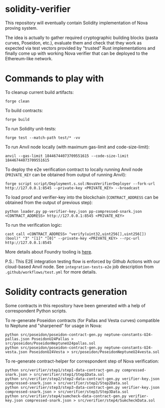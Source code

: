 # solidity-verifier

This repository will eventually contain Solidity implementation of Nova proving system.

The idea is actually to gather required cryptographic building blocks (pasta curves, Poseidon, etc.), evaluate them and check that they work as expected via test vectors provided by "trusted" Rust implementations and finally come up with working Nova verifier that can be deployed to the Ethereum-like network.

# Commands to play with

To cleanup current build artifacts:
```
forge clean
```

To build contracts:
```
forge build
```

To run Solidity unit-tests:
```
forge test --match-path test/* -vv
```

To run Anvil node locally (with maximum gas-limit and code-size-limit):

```
anvil --gas-limit 18446744073709551615 --code-size-limit 18446744073709551615
```

To deploy the e2e verification contract to locally running Anvil node (`PRIVATE_KEY` can be obtained from output of running Anvil):

```
forge script script/Deployment.s.sol:NovaVerifierDeployer --fork-url http://127.0.0.1:8545 --private-key <PRIVATE_KEY> --broadcast
```

To load proof and verifier-key into the blockchain (`CONTRACT_ADDRESS` can be obtained from the output of previous step):

```
python loader.py pp-verifier-key.json pp-compressed-snark.json <CONTRACT_ADDRESS> http://127.0.0.1:8545 <PRIVATE_KEY>
```

To run the verification logic:

```
cast call <CONTRACT_ADDRESS> "verify(uint32,uint256[],uint256[])(bool)" "3" "[1]" "[0]" --private-key <PRIVATE_KEY> --rpc-url http://127.0.0.1:8545
```

More details about Foundry tooling is [here](https://book.getfoundry.sh/).

P.S.: This E2E integration testing flow is enforced by Github Actions with our cloud-based Anvil node. See `integration-tests-e2e` job description from `.github/workflows/test.yml` for more details.

# Solidity contracts generation

Some contracts in this repository have been generated with a help of correspondent Python scripts.

To re-generate Poseidon contracts (for Pallas and Vesta curves) compatible to Neptune and "sharpened" for usage in Nova:

```
python src/poseidon/poseidon-contract-gen.py neptune-constants-U24-pallas.json PoseidonU24Pallas > src/poseidon/PoseidonNeptuneU24pallas.sol
python src/poseidon/poseidon-contract-gen.py neptune-constants-U24-vesta.json PoseidonU24Vesta > src/poseidon/PoseidonNeptuneU24vesta.sol
```

To re-generate contract-helper for correspondent step of Nova verification:

```
python src/verifier/step1/step1-data-contract-gen.py compressed-snark.json > src/verifier/step1/Step1Data.sol
python src/verifier/step2/step2-data-contract-gen.py verifier-key.json compressed-snark.json > src/verifier/step2/Step2Data.sol
python src/verifier/step3/step3-data-contract-gen.py verifier-key.json compressed-snark.json > src/verifier/step3/Step3Data.sol
python src/verifier/step4/sumcheck-data-contract-gen.py verifier-key.json compressed-snark.json > src/verifier/step4/SumcheckData.sol
```
